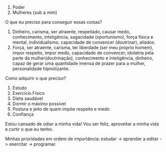 1. Poder
2. Mulheres (sub a mim)

O que eu preciso para conseguir essas coisas?
1. Dinheiro, carisma, ser atraente, respeitado, causar medo, conhecimento, inteligência, sagacidade (oportunismo), força física e mental, individualismo, capacidade de convencer (doutrinar), aliados.
2. Força, ser atraente, carisma, ter liberdade (ser meu próprio homem), impor respeito, impor medo, capacidade de convencer, idolatria pela parte da mulher(doutrinação), conhecimento e inteligência, dinheiro, capaz de gerar uma quantidade imensa de prazer para a mulher, personalidade hipnotizante.

Como adquirir o que preciso?
1. Estudo
2. Exercício Físico
3. Dieta saudável
4. Dormir o máximo possível
5. Postura e jeito de quem impõe respeito e medo
6. Confiança

Estou cansado de odiar a minha vida! Vou ser feliz, aproveitar a minha vida e curtir o que eu tenho.

Minhas prioridades em ordem de importância: estudar -> aprender a editar -> exercitar -> programar.